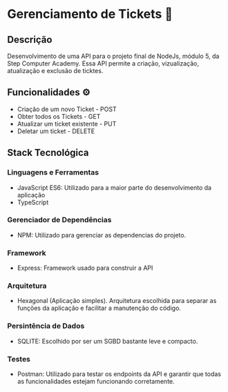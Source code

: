 # Gerenciamento de Tickets 🎫

## Descrição
Desenvolvimento de uma API para o projeto final de NodeJs, módulo 5, da Step Computer Academy.
Essa API permite a criação, vizualização, atualização e exclusão de ticktes.

## Funcionalidades ⚙️

* Criação de um novo Ticket         - POST
* Obter todos os Tickets            - GET
* Atualizar um ticket existente     - PUT
* Deletar um ticket                 - DELETE

## Stack Tecnológica
### Linguagens e Ferramentas

* JavaScript ES6: Utilizado para a maior parte do desenvolvimento da aplicação
* TypeScript

### Gerenciador de Dependências
* NPM: Utilizado para gerenciar as dependencias do projeto.

### Framework
* Express: Framework usado para construir a API

### Arquitetura
* Hexagonal (Aplicação simples). Arquitetura escolhida para separar as funções da aplicação e facilitar a manutenção do código.

### Persintência de Dados
* SQLITE: Escolhido por ser um SGBD bastante leve e compacto.

### Testes
* Postman: Utilizado para testar os endpoints da API e garantir que todas as funcionalidades estejam funcionando corretamente.


